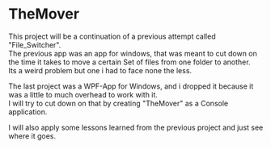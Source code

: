 # TheMover

This project will be a continuation of a previous attempt called "File_Switcher".  
The previous app was an app for windows, that was meant to cut down on the time it takes to move a certain Set of files from one folder to another.  
Its a weird problem but one i had to face none the less.  

The last project was a WPF-App for Windows, and i dropped it because it was a little to much overhead to work with it.  
I will try to cut down on that by creating "TheMover" as a Console application.  

I will also apply some lessons learned from the previous project and just see where it goes.  

